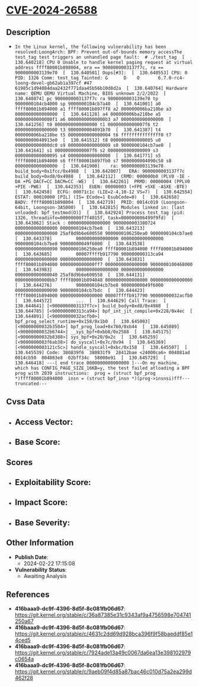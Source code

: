 
# [CVE-2024-26588](https://cve.mitre.org/cgi-bin/cvename.cgi?name=CVE-2024-26588)

## Description

- `In the Linux kernel, the following vulnerability has been resolved:LoongArch: BPF: Prevent out-of-bounds memory accessThe test_tag test triggers an unhandled page fault:  # ./test_tag  [  130.640218] CPU 0 Unable to handle kernel paging request at virtual address ffff80001b898004, era == 9000000003137f7c, ra == 9000000003139e70  [  130.640501] Oops[#3]:  [  130.640553] CPU: 0 PID: 1326 Comm: test_tag Tainted: G      D    O       6.7.0-rc4-loong-devel-gb62ab1a397cf #47 61985c1d94084daa2432f771daa45b56b10d8d2a  [  130.640764] Hardware name: QEMU QEMU Virtual Machine, BIOS unknown 2/2/2022  [  130.640874] pc 9000000003137f7c ra 9000000003139e70 tp 9000000104cb4000 sp 9000000104cb7a40  [  130.641001] a0 ffff80001b894000 a1 ffff80001b897ff8 a2 000000006ba210be a3 0000000000000000  [  130.641128] a4 000000006ba210be a5 00000000000000f1 a6 00000000000000b3 a7 0000000000000000  [  130.641256] t0 0000000000000000 t1 00000000000007f6 t2 0000000000000000 t3 9000000004091b70  [  130.641387] t4 000000006ba210be t5 0000000000000004 t6 fffffffffffffff0 t7 90000000040913e0  [  130.641512] t8 0000000000000005 u0 0000000000000dc0 s9 0000000000000009 s0 9000000104cb7ae0  [  130.641641] s1 00000000000007f6 s2 0000000000000009 s3 0000000000000095 s4 0000000000000000  [  130.641771] s5 ffff80001b894000 s6 ffff80001b897fb0 s7 9000000004090c50 s8 0000000000000000  [  130.641900]    ra: 9000000003139e70 build_body+0x1fcc/0x4988  [  130.642007]   ERA: 9000000003137f7c build_body+0xd8/0x4988  [  130.642112]  CRMD: 000000b0 (PLV0 -IE -DA +PG DACF=CC DACM=CC -WE)  [  130.642261]  PRMD: 00000004 (PPLV0 +PIE -PWE)  [  130.642353]  EUEN: 00000003 (+FPE +SXE -ASXE -BTE)  [  130.642458]  ECFG: 00071c1c (LIE=2-4,10-12 VS=7)  [  130.642554] ESTAT: 00010000 [PIL] (IS= ECode=1 EsubCode=0)  [  130.642658]  BADV: ffff80001b898004  [  130.642719]  PRID: 0014c010 (Loongson-64bit, Loongson-3A5000)  [  130.642815] Modules linked in: [last unloaded: bpf_testmod(O)]  [  130.642924] Process test_tag (pid: 1326, threadinfo=00000000f7f4015f, task=000000006499f9fd)  [  130.643062] Stack : 0000000000000000 9000000003380724 0000000000000000 0000000104cb7be8  [  130.643213]         0000000000000000 25af8d9b6e600558 9000000106250ea0 9000000104cb7ae0  [  130.643378]         0000000000000000 0000000000000000 9000000104cb7be8 90000000049f6000  [  130.643538]         0000000000000090 9000000106250ea0 ffff80001b894000 ffff80001b894000  [  130.643685]         00007ffffb917790 900000000313ca94 0000000000000000 0000000000000000  [  130.643831]         ffff80001b894000 0000000000000ff7 0000000000000000 9000000100468000  [  130.643983]         0000000000000000 0000000000000000 0000000000000040 25af8d9b6e600558  [  130.644131]         0000000000000bb7 ffff80001b894048 0000000000000000 0000000000000000  [  130.644276]         9000000104cb7be8 90000000049f6000 0000000000000090 9000000104cb7bdc  [  130.644423]         ffff80001b894000 0000000000000000 00007ffffb917790 90000000032acfb0  [  130.644572]         ...  [  130.644629] Call Trace:  [  130.644641] [<9000000003137f7c>] build_body+0xd8/0x4988  [  130.644785] [<900000000313ca94>] bpf_int_jit_compile+0x228/0x4ec  [  130.644891] [<90000000032acfb0>] bpf_prog_select_runtime+0x158/0x1b0  [  130.645003] [<90000000032b3504>] bpf_prog_load+0x760/0xb44  [  130.645089] [<90000000032b6744>] __sys_bpf+0xbb8/0x2588  [  130.645175] [<90000000032b8388>] sys_bpf+0x20/0x2c  [  130.645259] [<9000000003f6ab38>] do_syscall+0x7c/0x94  [  130.645369] [<9000000003121c5c>] handle_syscall+0xbc/0x158  [  130.645507]  [  130.645539] Code: 380839f6  380831f9  28412bae <24000ca6> 004081ad  0014cb50  004083e8  02bff34c  58008e91  [  130.645729]  [  130.646418] ---[ end trace 0000000000000000 ]---On my machine, which has CONFIG_PAGE_SIZE_16KB=y, the test failed atloading a BPF prog with 2039 instructions:  prog = (struct bpf_prog *)ffff80001b894000  insn = (struct bpf_insn *)(prog->insnsi)fff---truncated---`

## Cvss Data

- **Access Vector**:
  - 
- **Base Score**:
  - 

## Scores

- **Exploitability Score**:
  - 
- **Impact Score**:
  - 
- **Base Severity**:
  - 

## Other Information

- **Publish Date**:
  - 2024-02-22 17:15:08
- **Vulnerability Status**:
  - Awaiting Analysis

## References

- **416baaa9-dc9f-4396-8d5f-8c081fb06d67**: https://git.kernel.org/stable/c/36a87385e31c9343af9a4756598e704741250a67
- **416baaa9-dc9f-4396-8d5f-8c081fb06d67**: https://git.kernel.org/stable/c/4631c2dd69d928bca396f9f58baeddf85e14ced5
- **416baaa9-dc9f-4396-8d5f-8c081fb06d67**: https://git.kernel.org/stable/c/7924ade13a49c0067da6ea13e398102979c0654a
- **416baaa9-dc9f-4396-8d5f-8c081fb06d67**: https://git.kernel.org/stable/c/9aeb09f4d85a87bac46c010d75a2ea299d462f28
